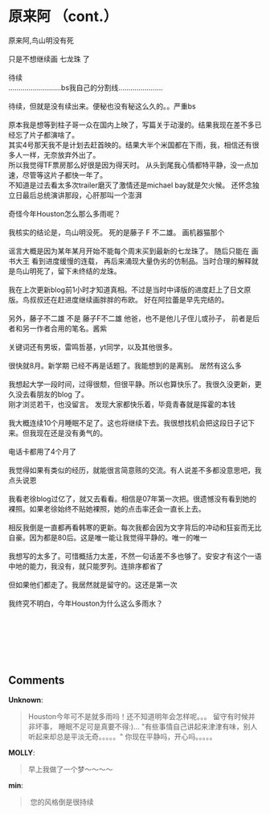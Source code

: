 # 原来阿 （cont.）

<div id="msgcns!9884D0A402622CB2!3891" class="bvMsg">原来阿,鸟山明没有死<br /><br />只是不想继续画 七龙珠 了<br /><br />待续<br />..........................bs我自己的分割线......................<br /><br />待续，但就是没有续出来。便秘也没有秘这么久的。。严重bs<br /><br />原本我是想等到柱子哥一众在国内上映了，写篇关于动漫的。结果我现在差不多已经忘了片子都演啥了。<br />其实4号那天我不是计划去赶首映的。结果大半个米国都在下雨，我，相信还有很多人一样，无奈放弃外出了。<br />所以我觉得TF票房那么好很是因为得天时。 从头到尾我心情都特平静，没一点加速，尽管等这片子都快一年了。<br />不知道是过去看太多次trailer磨灭了激情还是michael bay就是欠火候。 还怀念独立日最后总统演讲那段，心肝那叫一个澎湃<br /><br />奇怪今年Houston怎么那么多雨呢？<br /><br />我核实的结论是，鸟山明没死。 死的是藤子 F 不二雄。 画机器猫那个<br /><br />谣言大概是因为某年某月开始不能每个周末买到最新的七龙珠了。 随后只能在 画书大王 看到进度缓慢的连载， 再后来涌现大量伪劣的仿制品。当时合理的解释就是鸟山明死了，留下未终结的龙珠。<br /><br />我在上次更新blog前1小时才知道真相。不过是当时中译版的进度赶上了日文原版。鸟叔叔还在赶进度继续画胖胖的布欧。 好在阿拉蕾是早先完结的。<br /><br />另外，藤子不二雄 不是 藤子F不二雄 他爸，也不是他儿子侄儿或孙子， 前者是后者和另一作者合用的笔名。酱紫<br /><br />关键词还有男坂，雷鸣哲基，yt同学，以及其他很多。 <br /><br />很快就8月。新学期 已经不再是话题了。我能想到的是离别。 居然有这么多<br /><br />我想起大学一段时间，过得很颓，但很平静。所以也算快乐了。我很久没更新，更久没去看朋友的blog 了。<br />刚才浏览若干，也没留言。 发现大家都快乐着，毕竟青春就是挥霍的本钱<br /><br />我大概连续10个月睡眠不足了。这也将继续下去。我很想找机会把这段日子记下来。但我现在还是没有勇气的。<br /><br />电话卡都用了4个月了<br /><br />我觉得如果有类似的经历，就能很言简意赅的交流。有人说差不多都没意思吧，我点头说恩<br /><br />我看老徐blog过亿了，就又去看看。相信是07年第一次把。很遗憾没有看到她的裸照。如果老徐始终不贴她裸照，她的点击率还会一直长上去。<br /><br />相反我倒是一直都再看韩寒的更新。每次我都会因为文字背后的冲动和狂妄而无比自豪。因为都是80后。这是唯一能让我觉得平静的。唯一的唯一<br /><br />我想写的太多了。可惜概括力太差，不然一句话差不多也够了。安安才有这个一语中地的能力，我没有，就只能罗列。连排序都省了<br /><br />但如果他们都走了。我居然就是留守的。这还是第一次<br /><br />我终究不明白，今年Houston为什么这么多雨水？<br /><br /><br /><br /><br /><br /><br /></div>

## Comments

**Unknown**:
> Houston今年可不是就多雨吗！还不知道明年会怎样呢。。。 留守有时候并非坏事， 睡眠不足可是真要不得:)... &quot;有些事情自己讲起来津津有味，别人听起来却总是平淡无奇。。。。。&quot; 你现在平静吗，开心吗。。。。。

**MOLLY**:
> 早上我做了一个梦～～～～ 

**min**:
>  您的风格倒是很持续


